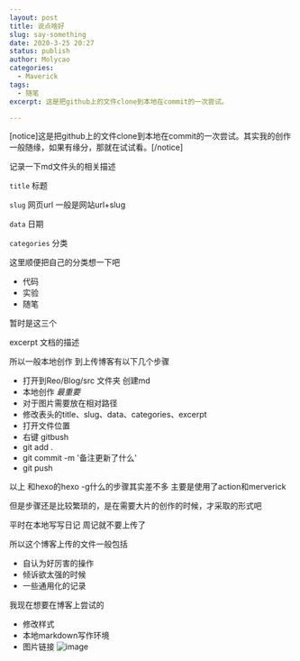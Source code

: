 ```yaml
---
layout: post
title: 说点啥好
slug: say-something
date: 2020-3-25 20:27
status: publish
author: Molycao
categories: 
  - Maverick
tags:
  - 随笔
excerpt: 这是把github上的文件clone到本地在commit的一次尝试。

---
```


[notice]这是把github上的文件clone到本地在commit的一次尝试。其实我的创作一般随缘，如果有缘分，那就在试试看。[/notice]

记录一下md文件头的相关描述

`title` 标题

`slug` 网页url 一般是网站url+slug

`data` 日期

`categories` 分类

这里顺便把自己的分类想一下吧

- 代码
- 实验
- 随笔

暂时是这三个

excerpt 文档的描述

所以一般本地创作 到上传博客有以下几个步骤

- 打开到Reo/Blog/src 文件夹 创建md
- 本地创作 *最重要*
- 对于图片需要放在相对路径
- 修改表头的title、slug、data、categories、excerpt
- 打开文件位置
- 右键 gitbush
- git add .
- git commit -m '备注更新了什么'
- git push

以上 和hexo的hexo -g什么的步骤其实差不多 主要是使用了action和merverick

但是步骤还是比较繁琐的，是在需要大片的创作的时候，才采取的形式吧

平时在本地写写日记 周记就不要上传了 

所以这个博客上传的文件一般包括

- 自认为好厉害的操作
- 倾诉欲太强的时候
- 一些通用化的记录

我现在想要在博客上尝试的

- 修改样式
- 本地markdown写作环境
- 图片链接
![image](5772D76502634715971A9C4513D3D6F5)